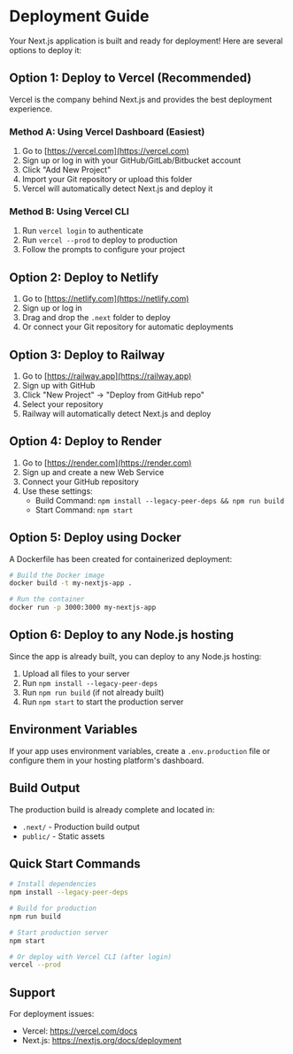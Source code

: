 # Deployment Guide

Your Next.js application is built and ready for deployment! Here are several options to deploy it:

## Option 1: Deploy to Vercel (Recommended)

Vercel is the company behind Next.js and provides the best deployment experience.

### Method A: Using Vercel Dashboard (Easiest)
1. Go to [https://vercel.com](https://vercel.com)
2. Sign up or log in with your GitHub/GitLab/Bitbucket account
3. Click "Add New Project"
4. Import your Git repository or upload this folder
5. Vercel will automatically detect Next.js and deploy it

### Method B: Using Vercel CLI
1. Run `vercel login` to authenticate
2. Run `vercel --prod` to deploy to production
3. Follow the prompts to configure your project

## Option 2: Deploy to Netlify

1. Go to [https://netlify.com](https://netlify.com)
2. Sign up or log in
3. Drag and drop the `.next` folder to deploy
4. Or connect your Git repository for automatic deployments

## Option 3: Deploy to Railway

1. Go to [https://railway.app](https://railway.app)
2. Sign up with GitHub
3. Click "New Project" → "Deploy from GitHub repo"
4. Select your repository
5. Railway will automatically detect Next.js and deploy

## Option 4: Deploy to Render

1. Go to [https://render.com](https://render.com)
2. Sign up and create a new Web Service
3. Connect your GitHub repository
4. Use these settings:
   - Build Command: `npm install --legacy-peer-deps && npm run build`
   - Start Command: `npm start`

## Option 5: Deploy using Docker

A Dockerfile has been created for containerized deployment:

```bash
# Build the Docker image
docker build -t my-nextjs-app .

# Run the container
docker run -p 3000:3000 my-nextjs-app
```

## Option 6: Deploy to any Node.js hosting

Since the app is already built, you can deploy to any Node.js hosting:

1. Upload all files to your server
2. Run `npm install --legacy-peer-deps` 
3. Run `npm run build` (if not already built)
4. Run `npm start` to start the production server

## Environment Variables

If your app uses environment variables, create a `.env.production` file or configure them in your hosting platform's dashboard.

## Build Output

The production build is already complete and located in:
- `.next/` - Production build output
- `public/` - Static assets

## Quick Start Commands

```bash
# Install dependencies
npm install --legacy-peer-deps

# Build for production
npm run build

# Start production server
npm start

# Or deploy with Vercel CLI (after login)
vercel --prod
```

## Support

For deployment issues:
- Vercel: https://vercel.com/docs
- Next.js: https://nextjs.org/docs/deployment
